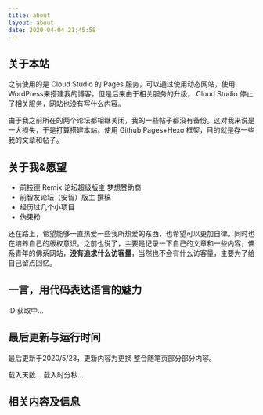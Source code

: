 ```yaml
---
title: about
layout: about
date: 2020-04-04 21:45:58
---
```

## 关于本站

之前使用的是 Cloud Studio 的 Pages 服务，可以通过使用动态网站，使用WordPress来搭建我的博客，但是后来由于相关服务的升级， Cloud Studio 停止了相关服务，网站也没有写什么内容。

由于我之前所在的两个论坛都相继关闭，我的一些帖子都没有备份。这对我来说是一大损失，于是打算搭建本站。使用 Github Pages+Hexo 框架，目的就是存一些我的文章和帖子。

## 关于我&愿望

* 前技德 Remix 论坛超级版主 梦想赞助商
* 前智友论坛（安智）版主 撰稿
* 经历过几个小项目
* 伪果粉

还在路上，希望能够一直热爱一些我所热爱的东西，也希望可以更加自律。同时也在培养自己的版权意识。之前也说了，主要是记录一下自己的文章和一些内容，佛系青年的佛系网站，**没有追求什么访客量**，当然也不会有什么访客量，主要为了给自己留点回忆。

## 一言，用代码表达语言的魅力

<p id="hitokoto">:D 获取中...</p>
<script>
  fetch('https://v1.hitokoto.cn')
    .then(response => response.json())
    .then(data => {
      const hitokoto = document.getElementById('hitokoto')
      hitokoto.innerText = data.hitokoto
      })
      .catch(console.error)
</script>

## 最后更新与运行时间
最后更新于2020/5/23，更新内容为更换 整合随笔页部分部分内容。 

<div>
  <span id="timeDate">载入天数...</span>
  <span id="times">载入时分秒...</span>
  <script>
  var now = new Date();
  function createtime(){
      var grt= new Date("04/05/2020 00:00:00");
      now.setTime(now.getTime()+250);
      days = (now - grt ) / 1000 / 60 / 60 / 24;
      dnum = Math.floor(days);
      hours = (now - grt ) / 1000 / 60 / 60 - (24 * dnum);
      hnum = Math.floor(hours);
      if(String(hnum).length ==1 ){
          hnum = "0" + hnum;
      }
      minutes = (now - grt ) / 1000 /60 - (24 * 60 * dnum) - (60 * hnum);
      mnum = Math.floor(minutes);
      if(String(mnum).length ==1 ){
                mnum = "0" + mnum;
      }
      seconds = (now - grt ) / 1000 - (24 * 60 * 60 * dnum) - (60 * 60 * hnum) - (60 * mnum);
      snum = Math.round(seconds);
      if(String(snum).length ==1 ){
                snum = "0" + snum;
      }
      document.getElementById("timeDate").innerHTML = "本站运行&nbsp"+dnum+"&nbsp天";
      document.getElementById("times").innerHTML = hnum + "&nbsp小时&nbsp" + mnum + "&nbsp分&nbsp" + snum + "&nbsp秒";
  }
  setInterval("createtime()",250);
  </script>
</div>

## 相关内容及信息